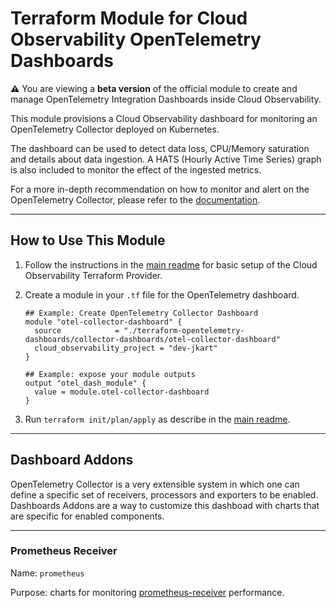 # Terraform Module for Cloud Observability OpenTelemetry Dashboards

**:warning:** You are viewing a **beta version** of the official
module to create and manage OpenTelemetry Integration Dashboards inside Cloud Observability.

This module provisions a Cloud Observability dashboard for monitoring an OpenTelemetry Collector deployed on Kubernetes.

The dashboard can be used to detect data loss, CPU/Memory saturation and details about data ingestion. A HATS (Hourly Active Time Series) graph is also included to monitor the effect of the ingested metrics.

For a more in-depth recommendation on how to monitor and alert on the OpenTelemetry Collector, please refer to the [documentation](https://github.com/open-telemetry/opentelemetry-collector/blob/main/docs/monitoring.md).

---
## How to Use This Module

1. Follow the instructions in the [main readme](https://github.com/lightstep/terraform-opentelemetry-dashboards) for basic setup of the Cloud Observability Terraform Provider.

1. Create a module in your `.tf` file for the OpenTelemetry dashboard.
    ```
    ## Example: Create OpenTelemetry Collector Dashboard
    module "otel-collector-dashboard" {
      source            = "./terraform-opentelemetry-dashboards/collector-dashboards/otel-collector-dashboard"
      cloud_observability_project = "dev-jkart"
    }

    ## Example: expose your module outputs
    output "otel_dash_module" {
      value = module.otel-collector-dashboard
    }
    ```
1. Run `terraform init/plan/apply` as describe in the [main readme](https://github.com/lightstep/terraform-opentelemetry-dashboards).
---
## Dashboard Addons

OpenTelemetry Collector is a very extensible system in which one can define a specific set of receivers, processors and exporters to be enabled. Dashboards Addons are a way to customize this dashboad with charts that are specific for enabled components.

----
### Prometheus Receiver
Name: `prometheus`

Purpose: charts for monitoring [prometheus-receiver](https://github.com/open-telemetry/opentelemetry-collector-contrib/tree/main/receiver/prometheusreceiver) performance. 